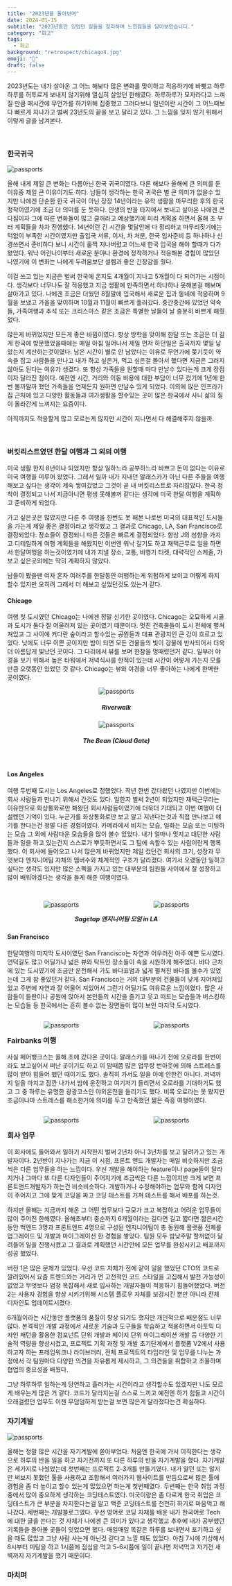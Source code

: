 ```yaml
---
title: "2023년을 돌아보며"
date: 2024-01-15
subtitle: "2023년동안 있었던 일들을 정리하며 느낀점들을 담아보았습니다."
category: "회고"
tags:
  - 회고
background: "retrospect/chicago4.jpg"
emoji: "💭"
draft: false
---
```


2023년도는 내가 살아온 그 어느 해보다 많은 변화를 맞이하고 적응하기에 바빳고 하루하루를 허투르게 보내지 않기위해 열심히 살았던 한해였다. 하루하루가 모자라다고 느껴질 만큼 매시간에 무언가를 하기위해 집중했고 그러다보니 일년이란 시간이 그 어느때보다 빠르게 지나가고 벌써 23년도의 끝을 보고 달리고 있다. 그 느낌을 잊지 않기 위해서 이렇게 글을 남겨본다.

</br>

### **한국귀국**

<div style="width:100%; margin:auto;">

![passports](../../assets/images/retrospect/passports.jpg)

</div>

올해 내게 제일 큰 변화는 다름아닌 한국 귀국이였다. 다른 해보다 올해에 큰 의미를 둔 이유중 제일 큰 이유이기도 하다. 남들이 생각하는 한국 귀국은 별 큰 의미가 없을수 있지만 나에겐 단순한 한국 귀국이 아닌 장장 14년이라는 유학 생활을 마무리한 후의 한국 정착이였기에 조금 더 의미를 둔 듯하다. 인생의 반을 타지에서 보내고 살아온 나에겐 큰 다짐이자 그에 따른 변화들이 많고 클꺼라고 예상했기에 미리 계획을 하면서 올해 초 부터 계획들을 차차 진행했다. 14년이란 긴 시간을 몇달안에 다 정리하고 마무리짓기에는 턱없이 부족한 시간이였지만 출입국 서류, 이사, 차 처분, 한국 입사준비 등 하나하나 신경쓰면서 준비하다 보니 시간이 훌쩍 지나버렸고 어느새 한국 입국을 해야 할때가 다가왔었다. 워낙 어린나이부터 새로운 분야나 환경에 정착하거나 적응해본 경험이 많았던 나였기에 이 변화는 나에게 두려움보단 설렘과 좋은 긴장감을 줬다.

이걸 쓰고 있는 지금은 벌써 한국에 온지도 4개월이 지나고 5개월이 다 되어가는 시점이다. 생각보다 너무나도 잘 적응했고 지금 생활에 만족하면서 하나하나 못해본걸 해보며 살아가고 있다. 나에겐 조금은 더웠던 8월말에 입국해서 새로운 집과 동네에 적응하며 9월을 보냈고 가을을 맞이하며 10월과 11월이 빠르게 흘러갔다. 중간중간에 있었던 약속들, 가족여행과 추석 또는 크리스마스 같은 조금은 특별한 날들이 날 충분히 바쁘게 해줬었다.

많은게 바뀌었지만 모든게 좋은 바뀜이였다. 항상 방학을 맞이해 한달 또는 조금은 더 길게 한국에 방문했었을때에는 매일 아침 일어나서 제일 먼저 하던일은 출국까지 몇일 남았는지 계산하는것이였다. 남은 시간이 별로 안 남았다는 이유로 무언가에 쫒기듯이 약속을 잡고 사람들을 만나고 내가 하고 싶은거, 먹고 싶은걸 몰아서 했다면 지금은 그러지 않아도 된다는 여유가 생겼다. 또 항상 가족들을 원할때 마다 만날수 있다는게 크게 장점이자 달라진 점이다. 예전엔 시간, 거리와 이동 비용에 대한 부담이 너무 컸기에 1년에 한번 볼까말까 했던 가족들을 언제든지 원하면 만날수 있게 되었다. 이외에 많은 인프라가 집 근처에 있고 다양한 활동들과 여가생활을 할수있는 곳이 많은 한국에서 사니 삶의 질이 올라간게 느껴지는 요즘이다.

아직까지도 적응할게 많고 모르는게 많지만 시간이 지나면서 다 해결해주지 않을까.

</br>

### **버킷리스트였던 한달 여행과 그 외의 여행**

미국 생활 한지 8년이나 되었지만 항상 일하느라 공부하느라 바쁘고 돈이 없다는 이유로 미국 여행을 미루어 왔었다. 그래서 일까 내가 지내던 알래스카가 아닌 다른 주들을 여행해보고 싶다는 생각이 계속 쌓여갔었고 그것이 곧 내 버킷리스트로 자리잡았다. 한국 정착이 결정되고 나서 지금아니면 평생 못해볼꺼 같다는 생각에 미국 한달 여행을 계획하고 준비하게 되었다.

가고 싶은곳은 많았지만 다른 주 여행을 한번도 못 해본 나로썬 미국의 대표적인 도시들을 가는게 제일 좋은 결정이라고 생각했고 그 결과로 Chicago, LA, San Francisco로 결정되었다. 장소들이 결정되니 따른 것들은 빠르게 결정되었다. 항상 J의 성향을 가지고 디테일하게 여행 계획들을 해왔지만 이번엔 워낙 길기도 하고 재택근무로 일을 하면서 한달여행을 하는것이였기에 내가 지낼 장소, 교통, 비행기 티켓, 대략적인 스케줄, 가보고 싶은곳외에는 딱히 계획하지 않았다.

남들이 봤을땐 여자 혼자 여러주를 한달동안 여행하는게 위험하게 보이고 어떻게 하지 할수 있지만 오히려 그래서 더 해보고 싶었던것도 있는거 같다.

#### Chicago

여행 첫 도시였던 Chicago는 나에겐 정말 신기한 곳이였다. Chicago는 오묘하게 시골과 도시가 둘다 잘 어울려져 있는 곳이였기 때문이다. 멋진 건축물들이 도시 전체에 펼쳐져있고 그 사이에 커다란 숲이라고 할수있는 공원들과 대표 관광지인 큰 강이 흐르고 있었다. 낮에도 너무 이쁜 곳이지만 밤이 되면 모든 건물들의 빛이 강물에 반사되어서 더욱더 아름답게 빛났던 곳이다. 그 다리에서 뷰를 보며 한참을 멍때렸던거 같다. 일부러 야경을 보기 위해서 높은 타워에서 저녁식사를 한적이 있는데 시간이 어떻게 가는지 모를만큼 오랫동안 있었던 것 같다. Chicago는 뷰와 야경을 너무 좋아하는 나에게 완벽한 곳이였다.

<div style="width:100%; margin:auto; text-align:center;">

![passports](../../assets/images/retrospect/chicago2.jpg)

##### Riverwalk

</div>

<div style="width:100%; margin:auto; text-align:center;">

![passports](../../assets/images/retrospect/chicago1.jpg)

##### The Bean (Cloud Gate)

</div>

</br>

#### Los Angeles

여행 두번째 도시는 Los Angeles로 정했었다. 작년 한번 갔다왔던 나였지만 이번에는 회사 사람들과 만나기 위해서 간것도 있다. 일한지 벌써 2년이 되었지만 재택근무라는 이유만으로 화상통화로만 봐왔던 회사사람들이였기에 더욱더 기대되고 이번 여행이 더 설렜던 기억이 있다.
누군가를 화상통화로만 보고 알고 지낸다는것과 직접 만나보고 얘기를 한다는건 정말 다른 경험이였다. 카메라에서 비치는 모습, 일화는 모습 또는 미팅하는 모습 그 외에 사람다운 모습들을 많이 볼수 있었다. 
내가 얼마나 멋지고 대단한 사람들과 일을 하고 있는건지 스스로가 뿌듯하면서도 그 팀에 속할수 있는 사람이란게 행복했다. 이 회사에 들어오고 나서 많은게 바뀌었지만 제일 컸던건 회사의 크기, 성장과 무엇보다 엔지니어팀 자체의 멤버수와 체계적인 구조가 달라졌다. 
여기서 오랬동안 일하고 싶다는 생각도 있지만 많은 스펙을 가지고 있는 대부분의 팀원들 사이에서 잘 성장하고 많이 배워야겠다는 생각을 들게 해준 여행이였다. 

</br>

<div style="float:left; width:100%; margin:auto; text-align:center;">

<div style="width:49.5%; float:left;">

![passports](../../assets/images/retrospect/la1.jpg)

</div>
<div style="width:49.5%; float:right">

![passports](../../assets/images/retrospect/la2.jpg)

</div>

##### Sagetap 엔지니어팀 모임 in LA

</div>

</br>

#### San Francisco

한달여행의 마지막 도시이였던 San Francisco는 자연과 어우러진 아주 예쁜 도시였다. 언덕길도 많고 어딜가나 넓은 뷰와 탁트인 장소들이 속을 시원하게 해주었다. 바다 근처에 있는 도시였기에 조금만 운전해서 가도 바다표범과 넓게 펼쳐진 바다를 볼수가 있었는데 그게 참 좋았던거 같다. San Francisco는 거의 대부분의 건물들이 낮게 지어져있었고 주변에 자연과 잘 어울어 져있어서 그런가 어딜가도 여유로운 느낌이였다. 많은 사람들이 들판이나 공원에 앉아서 본인들의 시간을 즐기고 웃고 떠드는 모습들과 버스킹하는 모습들 등 한국에서는 흔히 볼수 없는 장면들이 많이 보인 마지막 도시였다. 


<div style="float:left; width:100%; margin:auto; text-align:center;">

<div style="width:49.5%; float:left;">

![passports](../../assets/images/retrospect/sf2.jpg)

</div>

<div style="width:49.5%; float: right">

![passports](../../assets/images/retrospect/sf3.jpg)

</div>

</div>

</br>

### **Fairbanks 여행**

사실 페어뱅크스는 올해 초에 갔다온 곳이다. 알래스카를 떠나기 전에 오로라를 한번이라도 보고싶어서 떠난 곳이기도 하고 이 맘때쯤 많은 업무랑 번아웃에 의해 스트레스를 많이 받아 힘들어 했던 때이기도 했다. 솔직히 가서도 일을 아예 안한건 아니다. 저녁까지 일을 마치고 잠깐 나가서 밤에 운전하고 여기저기 들리면서 오로라를 기대하기도 했고 그 중 하루는 유명한 광광코스인 야외온천을 들리기도 했다. 비록 오로라는 못 봤지만 조금이나마 스트레스를 해소한거에 의미를 두고 만족했던 짦은 즉흥 여행이였다. 

<div style="float:left; width:100%; margin:auto; text-align:center;">

<div style="width:49.5%; float:left;">

![passports](../../assets/images/retrospect/fairbanks2.jpg)

</div>

<div style="width:49.5%; float:right;">

![passports](../../assets/images/retrospect/fairbanks3.jpg)

</div>

</div>

</br>

### **회사 업무**

이 회사에도 들어와서 일하기 시작한지 벌써 2년차 아니 3년차를 보고 달려가고 있는 개발자이다. 2년반이 지나가는 지금 이 시점, 프론트 앤드 개발자는 매일 비슷하지만 조금씩은 다른 업무들을 하는 느낌이다. 우선 개발을 해야하는 feature이나 page들이 달라지거나 그마다 또 다른 디자인들이 주어지기에 조금씩은 다른 느낌이지만 크게 보면 프론트앤드개발자가 하는건 비슷비슷하다. 개발하거나 수정해야하는 업무와 함께 디자인이 주어지고 그에 맞게 코딩을 짜고 코딩 테스트를 거쳐 테스트를 해서 배포를 하는것.

하지만 올해는 지금까지 해온 그 어떤 업무보다 규모가 크고 복잡하고 어려운 업무들이 많이 주어진 한해였다. 올해초부터 중순까지 6개월이라는 길다면 길고 짧다면 짧은시간동안 백엔드 3명과 프론트엔드 4명으로 구성된 엔지니어팀이 총 동원해 플랫폼 전체를 업그레이드 및 개발과 마이그레이션 한 경험을 쌓았다. 팀원 모두 밤낮주말 할꺼없이 달려들어 일을 진행시켰고 그 결과로 계획했던 시간안에 모든 업무를 완성시키고 배포까지 성공 했었다.

버전 1은 많은 문제가 있었다. 우선 코드 자체가 전에 같이 일을 했었던 CTO의 코드로 깔려있어서 요즘 트렌드와는 거리가 먼 고전적인 코드 스타일을 고집해서 발전 가능성이 없었고 무엇보다 엄청 복잡해서 새로 입사하는 개발자들이 적응하기 힘들어했었다. 버전 2는 사용자 경험을 향상 시키기위해 시스템 플로우 자체를 보강시킨 뿐만 아니라 전체 디자인도 업데이트시켰다.

6개월이라는 시간동안 플랫폼의 품질이 향상 되기도 했지만 개인적으로 배운점도 너무 많다. 본격적인 개발 과정에서 새로운 기술과 도구들을 학습하고 적용하면서 아토믹 디자인 패턴을 활용한 컴포넌트 단위 개발과 페이지 단위 마이그레이션 개발 등 다양한 기술적 역량을 향상시켰고, 프로젝트 기획 과정 및 개발 초기단계에서 플랫폼 V2에서 사용하고자 하는 프레임워크나 라이브러리, 전체 프로젝트의 타임라인 및 업무를 나누는 과정에서 각 팀원마다 다양한 의견을 자유롭게 제시하고, 그 의견들을 취합하고 조율하며 협업의 중요성을 배웠다.

그냥 하루하루 일하는게 당연하고 흘러가는 시간이라고 생각할수도 있겠지만 나도 모르게 배우는게 많은 거 같다. 코드가 달라지는걸 스스로 느끼고 예전엔 하기 힘들고 시간이 오래걸렸던 업무도 이젠 무덤덤하게 받는걸 보면 많은게 달라졌다는건 확실하다.

### **자기계발**

<div style="width:100%; margin:auto;">

![passports](../../assets/images/retrospect/workingDesk.jpg)

올해는 정말 많은 시간을 자기계발에 쏟아부었다. 처음엔 한국에 가서 이직한다는 생각으로 하루의 반을 일을 하고 자기전까지 또 다른 하루의 반을 자기계발을 했다. 자기계발은 세가지로 나눴었는데 첫번째는 프로젝트 2-3개를 만들기였다. 내가 알던 또는 알지만 써보지 못했던 툴을 사용하고 조합해서 여러가지 웹사이트를 만듬으로써 많은 툴에 경험을 좀 더 높이고 할수 있는게 많았으면 하는게 첫번째였다. 두번째는 한국 취업 과정중에서 많이 중요하게 생각하는 코딩테스트였다. 미국이랑은 좀 다르게 한국 취업은 코딩테스트가 큰 부분을 차지한다는걸 알고 백준 코딩테스트를 천천히 하기로 마음먹고 해나갔다. 세번째는 개발블로그였다. 우선 영어로 코딩 자체를 배운 내가 한국어로 Tech에 대한 글을 쓴다는 것 자체가 나에겐 큰 의미가 있다고 생각했고 추후에 내가 공부했던 기록들을 돌아볼 곳들이 잇었으면 했다. 매일매일 똑같은 하루를 보내면서 포기하고 싶을 때도 많았고 그냥 사람 사는게 아닌것 같다고 느낄 때도 있었다. 아침 7시에 기상해서 8시부터 미팅을 하고 1시쯤에 점심을 먹고 5-6시쯤에 일이 끝나면 저녁먹고 자기전 새벽까지 자기계발을 했기 때문이다. 

</div>

### **마치며**
